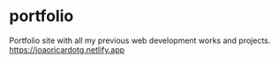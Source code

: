 # portfolio
Portfolio site with all my previous web development works and projects. <br>
https://joaoricardotg.netlify.app
